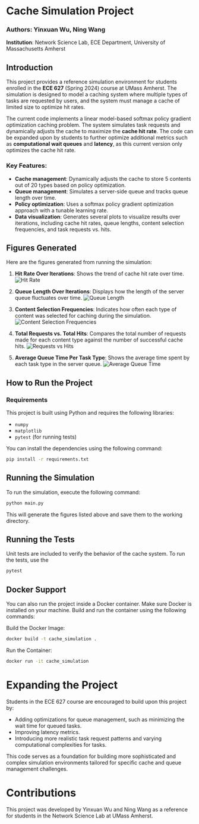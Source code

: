 # Cache Simulation Project

### Authors: Yinxuan Wu, Ning Wang  
**Institution**: Network Science Lab, ECE Department, University of Massachusetts Amherst 

## Introduction

This project provides a reference simulation environment for students enrolled in the **ECE 627** (Spring 2024) course at UMass Amherst. The simulation is designed to model a caching system where multiple types of tasks are requested by users, and the system must manage a cache of limited size to optimize hit rates.

The current code implements a linear model-based softmax policy gradient optimization caching problem. The system simulates task requests and dynamically adjusts the cache to maximize the **cache hit rate**. The code can be expanded upon by students to further optimize additional metrics such as **computational wait queues** and **latency**, as this current version only optimizes the cache hit rate.

### Key Features:
- **Cache management**: Dynamically adjusts the cache to store 5 contents out of 20 types based on policy optimization.
- **Queue management**: Simulates a server-side queue and tracks queue length over time.
- **Policy optimization**: Uses a softmax policy gradient optimization approach with a tunable learning rate.
- **Data visualization**: Generates several plots to visualize results over iterations, including cache hit rates, queue lengths, content selection frequencies, and task requests vs. hits.

## Figures Generated

Here are the figures generated from running the simulation:

1. **Hit Rate Over Iterations**: Shows the trend of cache hit rate over time.
   ![Hit Rate](file-ed6nspZvrXdpMP5JcLcLcCwM)

2. **Queue Length Over Iterations**: Displays how the length of the server queue fluctuates over time.
   ![Queue Length](file-oQ9PgvsvqcRgynUrKayv2vt3)

3. **Content Selection Frequencies**: Indicates how often each type of content was selected for caching during the simulation.
   ![Content Selection Frequencies](file-kA81jFL95EphbBvrXY5Mt28e)

4. **Total Requests vs. Total Hits**: Compares the total number of requests made for each content type against the number of successful cache hits.
   ![Requests vs Hits](file-G02VowUctGLyFsjPgruiBOuV)

5. **Average Queue Time Per Task Type**: Shows the average time spent by each task type in the server queue.
   ![Average Queue Time](file-TlJJLoQmxr8Hdnixuhf27xFP)

## How to Run the Project

### Requirements

This project is built using Python and requires the following libraries:
- `numpy`
- `matplotlib`
- `pytest` (for running tests)

You can install the dependencies using the following command:
```bash
pip install -r requirements.txt
```

## Running the Simulation
To run the simulation, execute the following command:

```bash
python main.py
```
This will generate the figures listed above and save them to the working directory.

## Running the Tests
Unit tests are included to verify the behavior of the cache system. To run the tests, use the
```bash
pytest
```

## Docker Support
You can also run the project inside a Docker container. Make sure Docker is installed on your machine. Build and run the container using the following commands:

Build the Docker Image:
```bash
docker build -t cache_simulation .
```
Run the Container:
```bash
docker run -it cache_simulation
```

# Expanding the Project
Students in the ECE 627 course are encouraged to build upon this project by:

- Adding optimizations for queue management, such as minimizing the wait time for queued tasks.
- Improving latency metrics.
- Introducing more realistic task request patterns and varying computational complexities for tasks.

This code serves as a foundation for building more sophisticated and complex simulation environments tailored for specific cache and queue management challenges.


# Contributions
This project was developed by Yinxuan Wu and Ning Wang as a reference for students in the Network Science Lab at UMass Amherst.



